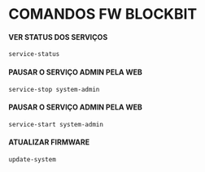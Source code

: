 # COMANDOS FW BLOCKBIT
#### VER STATUS DOS SERVIÇOS
    service-status

#### PAUSAR O SERVIÇO ADMIN PELA WEB
    service-stop system-admin

#### PAUSAR O SERVIÇO ADMIN PELA WEB
    service-start system-admin

#### ATUALIZAR FIRMWARE
    update-system
